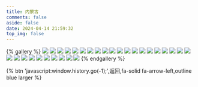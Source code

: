 ```yaml
---
title: 内蒙古
comments: false
aside: false
date: 2024-04-14 21:59:32
top_img: false
---
```


{% gallery %}
![](https://blogfiles.oss.fyz666.xyz/webp/6fca32ad-63ea-4034-8277-f236649c725f.webp)
![](https://blogfiles.oss.fyz666.xyz/jpeg/b205fbda-8bfb-4cf4-861c-0abb49fa2c19.jpeg)
![](https://blogfiles.oss.fyz666.xyz/webp/b377ba65-4c6e-4dee-84d5-1194b8034fea.webp)
![](https://blogfiles.oss.fyz666.xyz/webp/64270ce6-4fc8-4ea3-96cc-d75fac338af2.webp)
![](https://blogfiles.oss.fyz666.xyz/jpeg/00265b02-6b06-4a85-80e1-57852dd54aa1.jpeg)
![](https://blogfiles.oss.fyz666.xyz/webp/5cfe99ea-908a-493d-8dec-7be78f4b9700.webp)
![](https://blogfiles.oss.fyz666.xyz/webp/842bc5ee-4b31-41ce-80a7-7b42356bd909.webp)
![](https://blogfiles.oss.fyz666.xyz/jpeg/99d49713-292f-44b1-bdee-887ee080bbec.jpeg)
![](https://blogfiles.oss.fyz666.xyz/webp/37becffd-f74a-4886-9aa3-0208acbd6dd1.webp)
![](https://blogfiles.oss.fyz666.xyz/webp/0534355d-9036-4e5b-b91f-feb0ba2df3ac.webp)
![](https://blogfiles.oss.fyz666.xyz/webp/4908b56b-c247-4daf-933b-d810d1144b4b.webp)
![](https://blogfiles.oss.fyz666.xyz/webp/30babd65-1e51-4cc3-8b93-a382008c5c09.webp)
![](https://blogfiles.oss.fyz666.xyz/webp/5159aeec-6e76-4e69-b016-7a62a996208f.webp)
![](https://blogfiles.oss.fyz666.xyz/webp/637f5e51-911f-4b7a-a9b8-c15b02c6c04c.webp)
![](https://blogfiles.oss.fyz666.xyz/webp/4cdcd768-5baa-416e-9313-0f69e4818a36.webp)
![](https://blogfiles.oss.fyz666.xyz/jpeg/00ece066-c03d-4a19-8efb-f975821be3ac.jpeg)
![](https://blogfiles.oss.fyz666.xyz/png/f083b2af-d183-4b78-8a94-4c1484a42ce1.png)
![](https://blogfiles.oss.fyz666.xyz/webp/fe0cefd4-44d9-4a0e-a80e-edb434a75bac.webp)
![](https://blogfiles.oss.fyz666.xyz/webp/7b8a7dc0-97a6-4a6b-b58a-5da2dee190a6.webp)
![](https://blogfiles.oss.fyz666.xyz/jpeg/22494ced-8171-4289-a5dd-c2c6c97f2f40.jpeg)
![](https://blogfiles.oss.fyz666.xyz/webp/1ddc451e-8415-4960-878c-907576b49601.webp)
![](https://blogfiles.oss.fyz666.xyz/webp/a41620af-9362-4ced-a8f2-22ea00b81c55.webp)
![](https://blogfiles.oss.fyz666.xyz/jpeg/bb9c91c1-ad5f-4969-946c-818bce7c59e9.jpeg)
![](https://blogfiles.oss.fyz666.xyz/webp/2e9c6361-50dd-49c1-97da-25b1a0bf76c6.webp)
![](https://blogfiles.oss.fyz666.xyz/jpeg/907f9a0a-4f31-4f7c-a7fd-97bf823421cd.jpeg)
![](https://blogfiles.oss.fyz666.xyz/jpeg/f122d307-9169-49b0-8d69-af83fc39ea6a.jpeg)
![](https://blogfiles.oss.fyz666.xyz/webp/9d085787-6e90-4fdf-bea5-ba2f2e3acfa4.webp)
![](https://blogfiles.oss.fyz666.xyz/jpeg/ff95fd45-b609-452e-b059-b451c2687132.jpeg)
![](https://blogfiles.oss.fyz666.xyz/webp/7e2d347f-3194-4398-a694-091a40fcfb14.webp)
![](https://blogfiles.oss.fyz666.xyz/webp/f0324fdf-6d84-4c7e-9414-47dbfe08a29e.webp)
{% endgallery %}

{% btn 'javascript:window.history.go(-1);',返回,fa-solid fa-arrow-left,outline blue larger %}
